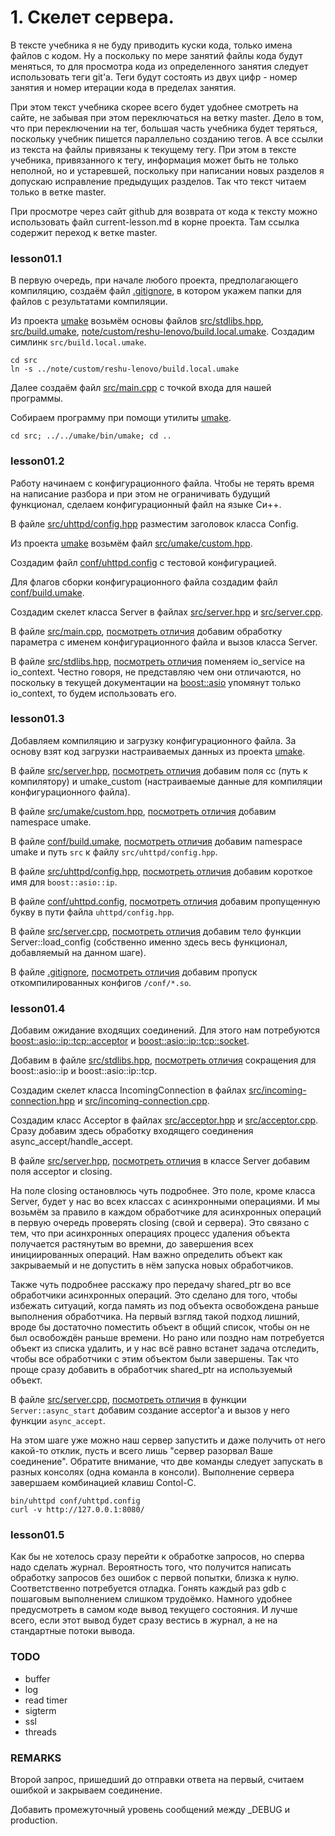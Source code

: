 # 1. Скелет сервера.

В тексте учебника я не буду приводить куски кода, только имена файлов с кодом. Ну а поскольку по мере занятий файлы кода будут меняться, то для просмотра кода из определенного занятия следует использовать теги git'а. Теги будут состоять из двух цифр - номер занятия и номер итерации кода в пределах занятия.

При этом текст учебника скорее всего будет удобнее смотреть на сайте, не забывая при этом переключаться на ветку master. Дело в том, что при переключении на тег, большая часть учебника будет теряться, поскольку учебник пишется параллельно созданию тегов. А все ссылки из текста на файлы привязаны к текущему тегу. При этом в тексте учебника, привязанного к тегу, информация может быть не только неполной, но и устаревшей, поскольку при написании новых разделов я допускаю исправление предыдущих разделов. Так что текст читаем только в ветке master.

При просмотре через сайт github для возврата от кода к тексту можно использовать файл current-lesson.md в корне проекта. Там ссылка содержит переход к ветке master.

### lesson01.1

В первую очередь, при начале любого проекта, предполагающего компиляцию, создаём файл [.gitignore](https://github.com/ulresh/umake/blob/lesson01.1/.gitignore), в котором укажем папки для файлов с результатами компиляции.

Из проекта [umake](/../../../umake) возьмём основы файлов [src/stdlibs.hpp](/../lesson01.1/src/stdlibs.hpp), [src/build.umake](/../lesson01.1/src/build.umake), [note/custom/reshu-lenovo/build.local.umake](/../lesson01.1/note/custom/reshu-lenovo/build.local.umake). Создадим симлинк `src/build.local.umake`.
```
cd src
ln -s ../note/custom/reshu-lenovo/build.local.umake
```

Далее создаём файл [src/main.cpp](/../lesson01.1/src/main.cpp) с точкой входа для нашей программы.

Собираем программу при помощи утилиты [umake](/../../../umake).
```
cd src; ../../umake/bin/umake; cd ..
```


### lesson01.2

Работу начинаем с конфигурационного файла. Чтобы не терять время на написание разбора и при этом не ограничивать будущий функционал, сделаем конфигурационный файл на языке Си++.

В файле [src/uhttpd/config.hpp](/../lesson01.2/src/uhttpd/config.hpp) разместим заголовок класса Config.

Из проекта [umake](/../../../umake) возьмём файл [src/umake/custom.hpp](/../lesson01.2/src/umake/custom.hpp).

Создадим файл [conf/uhttpd.config](/../lesson01.2/conf/uhttpd.config) с тестовой конфигурацией.

Для флагов сборки конфигурационного файла создадим файл [conf/build.umake](/../lesson01.2/conf/build.umake).

Создадим скелет класса Server в файлах
[src/server.hpp](/../lesson01.2/src/server.hpp) и
[src/server.cpp](/../lesson01.2/src/server.cpp).

В файле [src/main.cpp](/../lesson01.2/src/main.cpp), [посмотреть отличия](/../../compare/c012..c012a) добавим обработку параметра с именем конфигурационного файла и вызов класса Server.

В файле [src/stdlibs.hpp](/../lesson01.2/src/stdlibs.hpp), [посмотреть отличия](/../../compare/c012a..c012b) поменяем io_service на io_context. Честно говоря, не представляю чем они отличаются, но поскольку в текущей документации на [boost::asio](https://www.boost.org/doc/libs/1_84_0/doc/html/boost_asio.html) упомянут только io_context, то будем использовать его.


### lesson01.3

Добавляем компиляцию и загрузку конфигурационного файла. За основу взят код загрузки настраиваемых данных из проекта [umake](/../../../umake).

В файле [src/server.hpp](/../lesson01.3/src/server.hpp), [посмотреть отличия](/../../compare/c013..c013a) добавим поля cc (путь к компилятору) и umake_custom (настраиваемые данные для компиляции конфигурационного файла).

В файле [src/umake/custom.hpp](/../lesson01.3/src/umake/custom.hpp), [посмотреть отличия](/../../compare/c013a..c013b) добавим namespace umake.

В файле [conf/build.umake](/../lesson01.3/conf/build.umake), [посмотреть отличия](/../../compare/c013b..c013c) добавим namespace umake и путь `src` к файлу `src/uhttpd/config.hpp`.

В файле [src/uhttpd/config.hpp](/../lesson01.3/src/uhttpd/config.hpp), [посмотреть отличия](/../../compare/c013c..c013d) добавим короткое имя для `boost::asio::ip`.

В файле [conf/uhttpd.config](/../lesson01.3/conf/uhttpd.config), [посмотреть отличия](/../../compare/c013d..c013e) добавим пропущенную букву в пути файла `uhttpd/config.hpp`.

В файле [src/server.cpp](/../lesson01.3/src/server.cpp), [посмотреть отличия](/../../compare/c013e..c013f) добавим тело функции Server::load_config (собственно именно здесь весь функционал, добавляемый на данном шаге).

В файле [.gitignore](/../lesson01.3/.gitignore), [посмотреть отличия](/../../compare/c013f..c013g) добавим пропуск откомпилированных конфигов `/conf/*.so`.


### lesson01.4

Добавим ожидание входящих соединений. Для этого нам потребуются [boost::asio::ip::tcp::acceptor](https://www.boost.org/doc/libs/1_84_0/doc/html/boost_asio/reference/ip__tcp/acceptor.html) и [boost::asio::ip::tcp::socket](https://www.boost.org/doc/libs/1_84_0/doc/html/boost_asio/reference/ip__tcp/socket.html).

Добавим в файле [src/stdlibs.hpp](/../lesson01.4/src/stdlibs.hpp), [посмотреть отличия](/../../compare/c014..c014a) сокращения для boost::asio::ip и boost::asio::ip::tcp.

Создадим скелет класса IncomingConnection в файлах
[src/incoming-connection.hpp](/../lesson01.4/src/incoming-connection.hpp) и
[src/incoming-connection.cpp](/../lesson01.4/src/incoming-connection.cpp).

Создадим класс Acceptor в файлах
[src/acceptor.hpp](/../lesson01.4/src/acceptor.hpp) и
[src/acceptor.cpp](/../lesson01.4/src/acceptor.cpp).
Сразу добавим здесь обработку входящего соединения async_accept/handle_accept.

В файле [src/server.hpp](/../lesson01.4/src/server.hpp), [посмотреть отличия](/../../compare/c014a..c014b) в классе Server добавим поля acceptor и closing.

На поле closing остановлюсь чуть подробнее. Это поле, кроме класса Server, будет у нас во всех классах с асинхронными операциями. И мы возьмём за правило в каждом обработчике для асинхронных операций в первую очередь проверять closing (свой и сервера). Это связано с тем, что при асинхронных операциях процесс удаления объекта получается растянутым во времни, до завершения всех инициированных операций. Нам важно определить объект как закрываемый и не допустить в нём запуска новых обработчиков.

Также чуть подробнее расскажу про передачу shared_ptr во все обработчики асинхронных операций. Это сделано для того, чтобы избежать ситуаций, когда память из под объекта освобождена раньше выполнения обработчика. На первый взгляд такой подход лишний, вроде бы достаточно поместить объект в общий список, чтобы он не был освобождён раньше времени. Но рано или поздно нам потребуется объект из списка удалить, и у нас всё равно встанет задача отследить, чтобы все обработчики с этим объектом были завершены. Так что проще сразу добавить в обработчик shared_ptr на используемый объект.

В файле [src/server.cpp](/../lesson01.4/src/server.cpp), [посмотреть отличия](/../../compare/c014b..c014c) в функции `Server::async_start` добавим создание acceptor'а и вызов у него функции `async_accept`.

На этом шаге уже можно наш сервер запустить и даже получить от него какой-то отклик, пусть и всего лишь "сервер разорвал Ваше соединение". Обратите внимание, что две команды следует запускать в разных консолях (одна команла в консоли). Выполнение сервера завершаем комбинацией клавиш Contol-C.

```
bin/uhttpd conf/uhttpd.config
curl -v http://127.0.0.1:8080/
```


### lesson01.5

Как бы не хотелось сразу перейти к обработке запросов, но сперва надо сделать журнал. Вероятность того, что получится написать обработку запросов без ошибок с первой попытки, близка к нулю. Соответственно потребуется отладка. Гонять каждый раз gdb с пошаговым выполнением слишком трудоёмко. Намного удобнее предусмотреть в самом коде вывод текущего состояния. И лучше всего, если этот вывод будет сразу вестись в журнал, а не на стандартные потоки вывода.



### TODO
* buffer
* log
* read timer
* sigterm
* ssl
* threads

### REMARKS

Второй запрос, пришедший до отправки ответа на первый, считаем ошибкой и закрываем соединение.

Добавить промежуточный уровень сообщений между _DEBUG и production.
